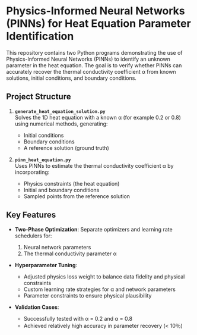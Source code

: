 # Physics-Informed Neural Networks (PINNs) for Heat Equation Parameter Identification

This repository contains two Python programs demonstrating the use of Physics-Informed Neural Networks (PINNs) to identify an unknown parameter in the heat equation. The goal is to verify whether PINNs can accurately recover the thermal conductivity coefficient α from known solutions, initial conditions, and boundary conditions.

## Project Structure

1. **`generate_heat_equation_solution.py`**  
   Solves the 1D heat equation with a known α (for example 0.2 or 0.8) using numerical methods, generating:
   - Initial conditions
   - Boundary conditions
   - A reference solution (ground truth)

2. **`pinn_heat_equation.py`**  
   Uses PINNs to estimate the thermal conductivity coefficient α by incorporating:
   - Physics constraints (the heat equation)
   - Initial and boundary conditions
   - Sampled points from the reference solution

## Key Features

- **Two-Phase Optimization**: Separate optimizers and learning rate schedulers for:
  1. Neural network parameters
  2. The thermal conductivity parameter α

- **Hyperparameter Tuning**:
  - Adjusted physics loss weight to balance data fidelity and physical constraints
  - Custom learning rate strategies for α and network parameters
  - Parameter constraints to ensure physical plausibility

- **Validation Cases**:
  - Successfully tested with α = 0.2 and α = 0.8
  - Achieved relatively high accuracy in parameter recovery (< 10％)
